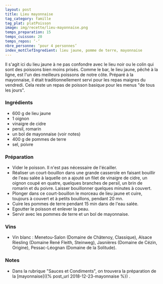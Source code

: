 ```yaml
---
layout: post
title: Lieu mayonnaise
tag_category: famille
tag_plat: platPoisson
image: img/recette/lieu-mayonnaise.png
temps_preparation: 15
temps_cuisson: 20
temps_repos: ‘-‘
nbre_personne: ‘pour 4 personnes’
index_motClefIngredient: lieu jaune, pomme de terre, mayonnaise
---
```

Il s'agit ici du lieu jaune à ne pas confondre avec le lieu noir ou le colin qui sont des poissons bien moins prisés. Comme le bar, le lieu jaune, pêché à la ligne, est l'un des meilleurs poissons de notre côte. Préparé à la mayonnaise, il était traditionnellement servi pour les repas maigres du vendredi. Cela reste un repas de poisson basique pour les menus "de tous les jours".

### Ingrédients
* 600 g de lieu jaune
* 1 oignon
* vinaigre de cidre
* persil, romarin
* un bol de mayonnaise (voir notes)
* 400 g de pommes de terre
* sel, poivre

### Préparation
* Vider le poisson. Il n'est pas nécessaire de l'écailler.
* Réaliser un court-bouillon dans une grande casserole en faisant bouillir de l'eau salée à laquelle on a ajouté un filet de vinaigre de cidre, un oignon coupé en quatre, quelques branches de persil, un brin de romarin et du poivre. Laisser bouillonner quelques minutes à couvert.
* Plonger dans ce court-bouillon le morceau de lieu jaune et cuire, toujours à couvert et à petits bouillons, pendant 20 mn.
* Cuire les pommes de terre pendant 15 min dans de l'eau salée.
* Egoutter le poisson et enlever la peau. 
* Servir avec les pommes de terre et un bol de mayonnaise.

### Vins
* Vin blanc : Menetou-Salon (Domaine de Châtenoy, Classique), Alsace Riesling (Domaine René Fleith, Steinweg), Jasnières (Domaine de Cézin, Origine), Pessac-Léognan (Domaine de la Solitude).

### Notes
* Dans la rubrique "Sauces et Condiments", on trouvera la préparation de la [mayonnaise]({% post_url 2018-12-23-mayonnaise %}) .
